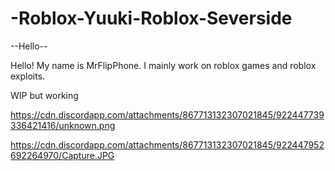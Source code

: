 # -Roblox-Yuuki-Roblox-Severside

--Hello--

Hello! My name is MrFlipPhone. I mainly work on roblox games and roblox exploits.

WIP but working

https://cdn.discordapp.com/attachments/867713132307021845/922447739336421416/unknown.png

https://cdn.discordapp.com/attachments/867713132307021845/922447952692264970/Capture.JPG

